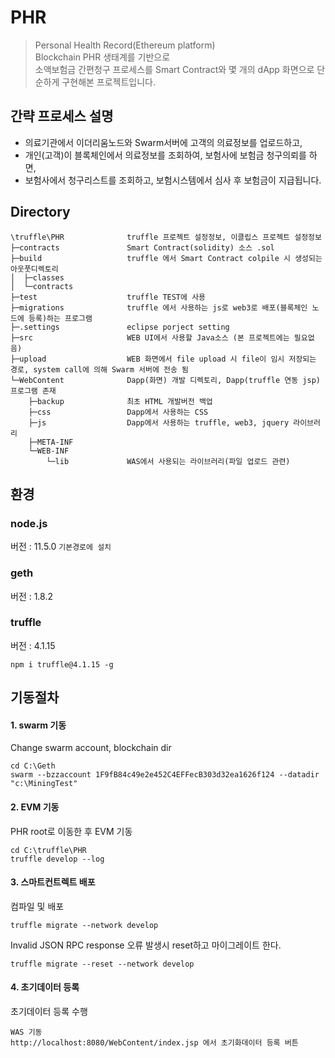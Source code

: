# PHR

> Personal Health Record(Ethereum  platform)  
> Blockchain PHR 생태계를 기반으로  
> 소액보험금 간편청구 프로세스를 Smart Contract와 몇 개의 dApp 화면으로 단순하게 구현해본 프로젝트입니다.

## 간략 프로세스 설명

- 의료기관에서 이더리움노드와 Swarm서버에 고객의 의료정보를 업로드하고,  
- 개인(고객)이 블록체인에서 의료정보를 조회하여, 보험사에 보험금 청구의뢰를 하면,  
- 보험사에서 청구리스트를 조회하고, 보험시스템에서 심사 후 보험금이 지급됩니다.  

## Directory
```
\truffle\PHR              truffle 프로젝트 설정정보, 이클립스 프로젝트 설정정보  
├─contracts               Smart Contract(solidity) 소스 .sol  
├─build                   truffle 에서 Smart Contract colpile 시 생성되는 아웃풋디렉토리  
│  ├─classes  
│  └─contracts  
├─test                    truffle TEST에 사용  
├─migrations              truffle 에서 사용하는 js로 web3로 배포(블록체인 노드에 등록)하는 프로그램  
├─.settings               eclipse porject setting  
├─src                     WEB UI에서 사용할 Java소스 (본 프로젝트에는 필요없음)  
├─upload                  WEB 화면에서 file upload 시 file이 임시 저장되는 경로, system call에 의해 Swarm 서버에 전송 됨  
└─WebContent              Dapp(화면) 개발 디렉토리, Dapp(truffle 연동 jsp)프로그램 존재  
    ├─backup              최초 HTML 개발버전 백업  
    ├─css                 Dapp에서 사용하는 CSS  
    ├─js                  Dapp에서 사용하는 truffle, web3, jquery 라이브러리  
    ├─META-INF              
    └─WEB-INF               
        └─lib             WAS에서 사용되는 라이브러리(파일 업로드 관련)  
```

## 환경

### node.js
버전 : 11.5.0  `기본경로에 설치`  

### geth
버전 : 1.8.2  

### truffle
버전 : 4.1.15 
```
npm i truffle@4.1.15 -g
```

## 기동절차

#### 1. swarm 기동
Change swarm account, blockchain dir
```
cd C:\Geth
swarm --bzzaccount 1F9fB84c49e2e452C4EFFecB303d32ea1626f124 --datadir "c:\MiningTest" 
```
#### 2. EVM 기동
PHR root로 이동한 후 EVM 기동
```
cd C:\truffle\PHR  
truffle develop --log
```
#### 3. 스마트컨트렉트 배포
컴파일 및 배포
```
truffle migrate --network develop
```
Invalid JSON RPC response 오류 발생시 reset하고 마이그레이트 한다.
```
truffle migrate --reset --network develop
```

#### 4. 초기데이터 등록
초기데이터 등록 수행
```
WAS 기동
http://localhost:8080/WebContent/index.jsp 에서 초기화데이터 등록 버튼
```

